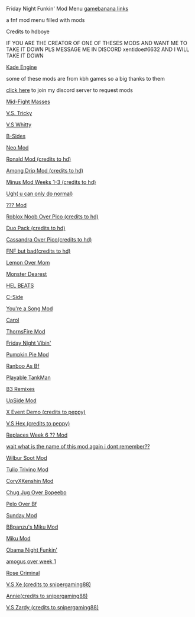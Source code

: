 Friday Night Funkin' Mod Menu          [gamebanana links](https://xentidoe.github.io/Gamebanana-links/)

a fnf mod menu filled with mods

Credits to hdboye

IF YOU ARE THE CREATOR OF ONE OF THESES MODS AND WANT ME TO TAKE IT DOWN PLS MESSAGE ME IN DISCORD xentidoe#6632 AND I WILL TAKE IT DOWN

[Kade Engine](https://hdboye.github.io/FnfModAttempt2/kade)

some of these mods are from kbh games so a big thanks to them 

[click here](https://discord.gg/hxVMcsXn) to join my discord server to request mods

[Mid-Fight Masses](https://kbhgames.com/game/friday-night-funkin-sarventes-mid-fight-masses)

[V.S. Tricky](https://kbhgames.com/game/friday-night-funkin-the-tricky-mod)

[V.S Whitty](https://kbhgames.com/game/friday-night-funkin-v-s-whitty-full-week)

[B-Sides](https://kbhgames.com/game/friday-night-funkin-b-side-remixes)

[Neo Mod](https://kbhgames.com/game/friday-night-funkin-neo)

[Ronald Mod (credits to hd)](https://hdboye.github.io/FnfModAttempt2/ronald)

[Among Drip Mod (credits to hd)](https://hdboye.github.io/FnfModAttempt/drip)

[Minus Mod Weeks 1-3 (credits to hd)](https://hdboye.github.io/FnfModAttempt/minus)

[Ugh( u can only do normal)](https://play.sites.google.com/site/unblockedgame76/friday-night-funkin-ugh-mod)

[??? Mod](https://hdboye.github.io/FnfModAttempt/mitai)

[Roblox Noob Over Pico (credits to hd)](https://hdboye.github.io/FnfModAttempt/noob)

[Duo Pack (credits to hd)](https://hdboye.github.io/FnfModAttempt/duo)

[Cassandra Over Pico(credits to hd)](https://hdboye.github.io/FnfModAttempt2/cassandra)

[FNF but bad(credits to hd)](https://hdboye.github.io/FnfModAttempt2/bad)

[Lemon Over Mom](https://hdboye.github.io/FnfModAttempt2/monster)

[Monster Dearest](https://hdboye.github.io/FnfModAttempt2/dearest)

[HEL BEATS](https://hdboye.github.io/FnfModAttempt/hellbeats)

[C-Side](https://hdboye.github.io/FnfModAttempt/cside)

[You're a Song Mod](https://hdboye.github.io/FnfModAttempt/douchebag)

[Carol](https://hdboye.github.io/FnfModAttempt/carol)

[ThornsFire Mod](https://hdboye.github.io/FnfModAttempt2/thornfire)

[Friday Night Vibin'](https://hdboye.github.io/FnfModAttempt2/vibin)

[Pumpkin Pie Mod](https://hdboye.github.io/FnfModAttempt2/pie)

[Ranboo As Bf](https://hdboye.github.io/FnfModAttempt2/ranboo)

[Playable TankMan](https://hdboye.github.io/FnfModAttempt2/tankmen)

[B3 Remixes](https://hdboye.github.io/FnfModAttempt/bthree)

[UpSide Mod](https://hdboye.github.io/FnfModAttempt/upside)

[X Event Demo (credits to peppy)](https://elpeppywall.github.io/Mods/Xchara)

[V.S Hex (credits to peppy)](https://elpeppywall.github.io/Mods/hex)

[Replaces Week 6 ?? Mod](https://hdboye.github.io/FnfModAttempt/page2/springtrap)

[wait what is the name of this mod again i dont remember??](https://hdboye.github.io/FnfModAttempt2/end)

[Wilbur Soot Mod](https://hdboye.github.io/FnfModAttempt2/soot)

[Tulio Trivino Mod](https://hdboye.github.io/FnfModAttempt2/tulio)

[CoryXKenshin Mod](https://hdboye.github.io/FnfModAttempt2/cory)

[Chug Jug Over Bopeebo](https://hdboye.github.io/FnfModAttempt2/chug)

[Pelo Over Bf](https://hdboye.github.io/FnfModAttempt2/pelones)

[Sunday Mod](https://hdboye.github.io/FnfModAttempt2/sunday)

[BBpanzu's Miku Mod](https://hdboye.github.io/FnfModAttempt2/bbmiku)

[Miku Mod](https://xentidoe.itch.io/miku-mod-full-week)

[Obama Night Funkin'](https://hdboye.github.io/FnfModAttempt/page2/obama)

[amogus over week 1](https://hdboye.github.io/FnfModAttempt2/amogus)

[Rose Criminal](https://snipergaming888.github.io/Rose-criminal/)

[V.S Xe (credits to snipergaming88)](https://snipergaming888.github.io/XE/)

[Annie(credits to snipergaming88)](https://snipergaming888.github.io/Annie/)

[V.S Zardy (credits to snipergaming88)](https://pyoyoyo152.000webhostapp.com/Foolhardy%20browser%20kade/)
